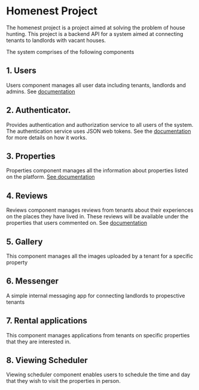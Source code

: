 # Homenest Project

The homenest project is a project aimed at solving the problem of house hunting. This project is a backend API for a system aimed at connecting tenants to landlords with vacant houses.


The system comprises of the following components


## 1. Users
Users component manages all user data including tenants, landlords and admins. See [documentation](./docs/users/users.md)

## 2. Authenticator.
Provides authentication and authorization service to all users of the system. The authentication service uses JSON web tokens. See the [documentation](./docs/authentication/auth.md) for more details on how it works.

## 3. Properties
Properties component manages all the information about properties listed on the platform. [See documentation](./docs/properties/properties.md)

## 4. Reviews
Reviews component manages reviews from tenants about their experiences on the places they have lived in. These reviews will be available under the properties that users commented on. See [documentation](./docs/reviews/reviews.md)

## 5. Gallery
This component manages all the images uploaded by a tenant for a specific property

## 6. Messenger
A simple internal messaging app for connecting landlords to propesctive tenants


## 7. Rental applications
This component manages applications from tenants on specific properties that they are interested in.

## 8. Viewing Scheduler
Viewing scheduler component enables users to schedule the time and day that they wish to visit the properties in person.
